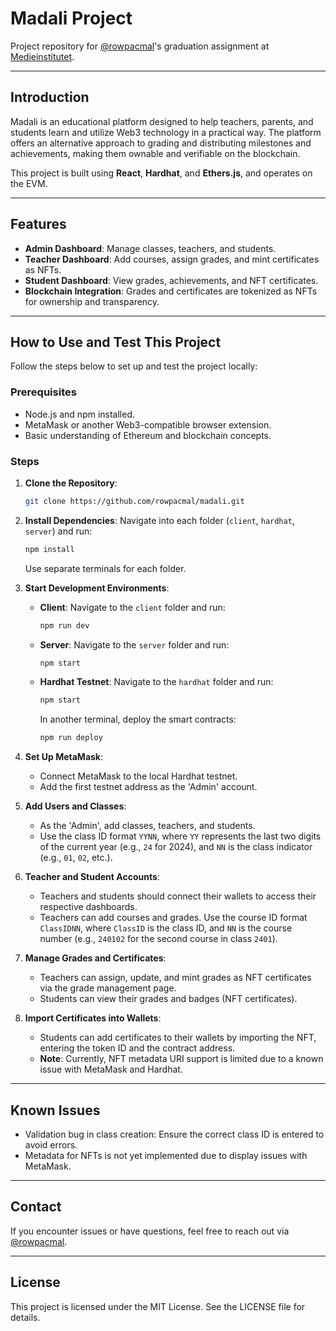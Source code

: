 # Madali Project

Project repository for [@rowpacmal](https://github.com/rowpacmal)'s graduation assignment at [Medieinstitutet](https://medieinstitutet.se).

---

## Introduction

Madali is an educational platform designed to help teachers, parents, and students learn and utilize Web3 technology in a practical way. The platform offers an alternative approach to grading and distributing milestones and achievements, making them ownable and verifiable on the blockchain.

This project is built using **React**, **Hardhat**, and **Ethers.js**, and operates on the EVM.

---

## Features

- **Admin Dashboard**: Manage classes, teachers, and students.
- **Teacher Dashboard**: Add courses, assign grades, and mint certificates as NFTs.
- **Student Dashboard**: View grades, achievements, and NFT certificates.
- **Blockchain Integration**: Grades and certificates are tokenized as NFTs for ownership and transparency.

---

## How to Use and Test This Project

Follow the steps below to set up and test the project locally:

### Prerequisites

- Node.js and npm installed.
- MetaMask or another Web3-compatible browser extension.
- Basic understanding of Ethereum and blockchain concepts.

### Steps

1. **Clone the Repository**:

   ```bash
   git clone https://github.com/rowpacmal/madali.git
   ```

2. **Install Dependencies**:
   Navigate into each folder (`client`, `hardhat`, `server`) and run:

   ```bash
   npm install
   ```

   Use separate terminals for each folder.

3. **Start Development Environments**:

   - **Client**: Navigate to the `client` folder and run:
     ```bash
     npm run dev
     ```
   - **Server**: Navigate to the `server` folder and run:
     ```bash
     npm start
     ```
   - **Hardhat Testnet**:
     Navigate to the `hardhat` folder and run:
     ```bash
     npm start
     ```
     In another terminal, deploy the smart contracts:
     ```bash
     npm run deploy
     ```

4. **Set Up MetaMask**:

   - Connect MetaMask to the local Hardhat testnet.
   - Add the first testnet address as the 'Admin' account.

5. **Add Users and Classes**:

   - As the 'Admin', add classes, teachers, and students.
   - Use the class ID format `YYNN`, where `YY` represents the last two digits of the current year (e.g., `24` for 2024), and `NN` is the class indicator (e.g., `01`, `02`, etc.).

6. **Teacher and Student Accounts**:

   - Teachers and students should connect their wallets to access their respective dashboards.
   - Teachers can add courses and grades. Use the course ID format `ClassIDNN`, where `ClassID` is the class ID, and `NN` is the course number (e.g., `240102` for the second course in class `2401`).

7. **Manage Grades and Certificates**:

   - Teachers can assign, update, and mint grades as NFT certificates via the grade management page.
   - Students can view their grades and badges (NFT certificates).

8. **Import Certificates into Wallets**:
   - Students can add certificates to their wallets by importing the NFT, entering the token ID and the contract address.
   - **Note**: Currently, NFT metadata URI support is limited due to a known issue with MetaMask and Hardhat.

---

## Known Issues

- Validation bug in class creation: Ensure the correct class ID is entered to avoid errors.
- Metadata for NFTs is not yet implemented due to display issues with MetaMask.

---

## Contact

If you encounter issues or have questions, feel free to reach out via [@rowpacmal](https://github.com/rowpacmal).

---

## License

This project is licensed under the MIT License. See the LICENSE file for details.
